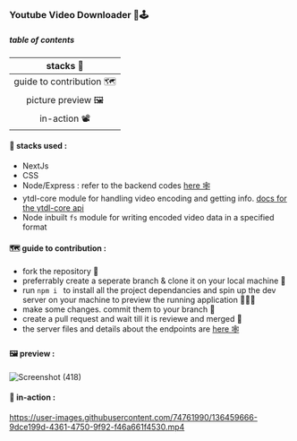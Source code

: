 ### Youtube Video Downloader 📸🕹

##### table of contents

|        stacks 🤖        |
| :---------------------: |
| guide to contribution 🗺 |
|    picture preview 🖼    |
|       in-action 📽       |

#### 🤖 stacks used :

- NextJs
- CSS
- Node/Express : refer to the backend codes [here 🕸](https://github.com/Dtech-Dbug/downloaderModule/tree/master)
- ytdl-core module for handling video encoding and getting info. [docs for the ytdl-core api](https://npmdoc.github.io/node-npmdoc-ytdl-core/build/apidoc)
- Node inbuilt `fs` module for writing encoded video data in a specified format

#### 🗺 guide to contribution :

- fork the repository 🍴
- preferrably create a seperate branch & clone it on your local machine 🤖
- run `npm i ` to install all the project dependancies and spin up the dev server on your machine to preview the running application 🏃‍♂️💨
- make some changes. commit them to your branch 🦕
- create a pull request and wait till it is reviewe and merged 🎠
- the server files and details about the endpoints are [here 🕸](https://github.com/Dtech-Dbug/downloaderModule/tree/master)
 

#### 🖼 preview :

![Screenshot (418)](https://user-images.githubusercontent.com/74761990/136458647-437dd63e-7304-4690-9171-313877774279.png)

#### 🎥 in-action :

https://user-images.githubusercontent.com/74761990/136459666-9dce199d-4361-4750-9f92-f46a661f4530.mp4
